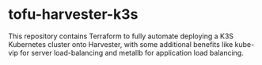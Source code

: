 # tofu-harvester-k3s
This repository contains Terraform to fully automate deploying a K3S Kubernetes cluster onto Harvester, with some additional benefits like kube-vip for server load-balancing and metallb for application load balancing.
